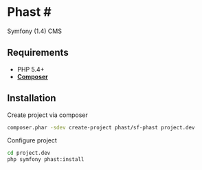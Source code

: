 # Phast #

Symfony (1.4) CMS

## Requirements ##

* PHP 5.4+
* [**Composer**](https://github.com/composer/composer)


## Installation ##

Create project via composer

``` bash
composer.phar -sdev create-project phast/sf-phast project.dev
```

Configure project

``` bash
cd project.dev
php symfony phast:install
```

